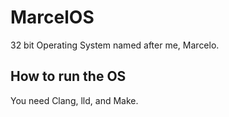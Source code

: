 # MarcelOS
32 bit Operating System named after me, Marcelo.

## How to run the OS
You need Clang, lld, and Make.
